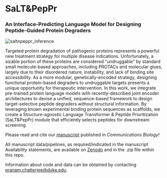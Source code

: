 # SaLT&PepPr

### An Interface-Predicting Language Model for Designing Peptide-Guided Protein Degraders

![saltnpeppr_inference](https://user-images.githubusercontent.com/106272333/196185861-40837a34-2164-4a95-bdf0-30ce9b4b4b9f.png)

Targeted protein degradation of pathogenic proteins represents a powerful new treatment strategy for multiple disease indications. Unfortunately, a sizable portion of these proteins are considered “undruggable” by standard small molecule-based approaches, including PROTACs and molecular glues, largely due to their disordered nature, instability, and lack of binding site accessibility. As a more modular, genetically-encoded strategy, designing functional protein-based degraders to undruggable targets presents a unique opportunity for therapeutic intervention. In this work, we integrate pre-trained protein language models with recently-described joint encoder architectures to devise a unified, sequence-based framework to design target-selective peptide degraders without structural information. By leveraging known experimental binding protein sequences as scaffolds, we create a Structure-agnostic Language Transformer & Peptide Prioritization (SaLT&PepPr) module that efficiently selects peptides for downstream screening.

Please read and cite our [manuscript](https://www.nature.com/articles/s42003-023-05464-z) published in *Communications Biology*!

All manuscript data/pipelines, as required/indicated in the manuscript Availability statements, are available on [Zenodo](https://zenodo.org/records/10008581) and in the .zip file within this repo.

Information about code and data can be obtained by contacting pranam.chatterjee@duke.edu.  
